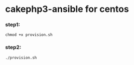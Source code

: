 # cakephp3-ansible for centos

### step1:
```
chmod +x provision.sh
```
### step2:
```
./provision.sh
```

